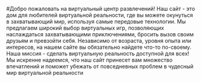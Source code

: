 #Добро пожаловать на виртуальный центр развлечений! Наш сайт - это дом для любителей виртуальной реальности, где вы можете окунуться в захватывающий мир, используя самые передовые технологии. Мы предлагаем широкий выбор виртуальных игр, позволяющих наслаждаться захватывающими приключениями, бросить вызов своим друзьям и превзойти себя. Независимо от возраста, уровня опыта или интересов, на нашем сайте вы обязательно найдете что-то по-своему. Наша миссия - сделать виртуальную реальность доступной для всех! Мы искренне надеемся, что наш сайт принесет вам множество впечатлений и поможет убежать от повседневных проблем в чудесный мир виртуальной реальности
